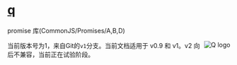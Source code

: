 # [q](https://www.npmjs.com/package/q)

promise 库(CommonJS/Promises/A,B,D)

<div>
  <a href="http://promises-aplus.github.com/promises-spec">
    <img src="http://kriskowal.github.io/q/q.png" align="right" alt="Q logo" />
  </a>
</div>

当前版本号为1，来自Git的`v1`分支。当前文档适用于 v0.9 和 v1。v2 向后不兼容，当前正在试验阶段。
